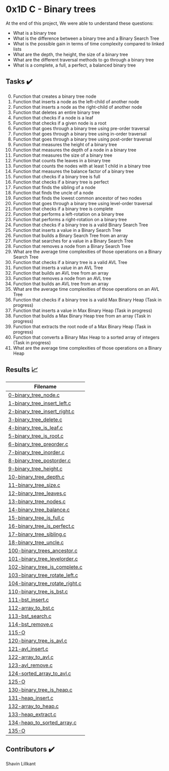 # 0x1D C - Binary trees

At the end of this project, We were able to understand these questions:
  
* What is a binary tree
* What is the difference between a binary tree and a Binary Search Tree
* What is the possible gain in terms of time complexity compared to linked lists
* What are the depth, the height, the size of a binary tree
* What are the different traversal methods to go through a binary tree
* What is a complete, a full, a perfect, a balanced binary tree

## Tasks :heavy_check_mark:

0. Function that creates a binary tree node
1. Function that inserts a node as the left-child of another node
2. Function that inserts a node as the right-child of another node
3. Function that deletes an entire binary tree
4. Function that checks if a node is a leaf
5. Function that checks if a given node is a root
6. Function that goes through a binary tree using pre-order traversal
7. Function that goes through a binary tree using in-order traversal
8. Function that goes through a binary tree using post-order traversal
9. Function that measures the height of a binary tree
10. Function that measures the depth of a node in a binary tree
11. Function that measures the size of a binary tree
12. Function that counts the leaves in a binary tree
13. Function that counts the nodes with at least 1 child in a binary tree
14. Function that measures the balance factor of a binary tree
15. Function that checks if a binary tree is full
16. Function that checks if a binary tree is perfect
17. Function that finds the sibling of a node
18. Function that finds the uncle of a node
19. Function that finds the lowest common ancestor of two nodes
20. Function that goes through a binary tree using level-order traversal
21. Function that checks if a binary tree is complete
22. Function that performs a left-rotation on a binary tree
23. Function that performs a right-rotation on a binary tree
24. Function that checks if a binary tree is a valid Binary Search Tree
25. Function that inserts a value in a Binary Search Tree
26. Function that builds a Binary Search Tree from an array
27. Function that searches for a value in a Binary Search Tree
28. Function that removes a node from a Binary Search Tree
29. What are the average time complexities of those operations on a Binary Search Tree
30. Function that checks if a binary tree is a valid AVL Tree
31. Function that inserts a value in an AVL Tree
32. Function that builds an AVL tree from an array
33. Function that removes a node from an AVL tree
34. Function that builds an AVL tree from an array
35. What are the average time complexities of those operations on an AVL Tree
36. Function that checks if a binary tree is a valid Max Binary Heap (Task in progress)
37. Function that inserts a value in Max Binary Heap (Task in progress)
38. Function that builds a Max Binary Heap tree from an array (Task in progress)
39. Function that extracts the root node of a Max Binary Heap (Task in progress)
40. Function that converts a Binary Max Heap to a sorted array of integers (Task in progress)
41. What are the average time complexities of those operations on a Binary Heap


## Results :chart_with_upwards_trend:

| Filename |
| ------ |
| [0-binary_tree_node.c](https://github.com/Shavz/binary_trees/blob/master/0-binary_tree_node.c)|
| [1-binary_tree_insert_left.c](https://github.com/Shavz/binary_trees/blob/master/1-binary_tree_insert_left.c)|
| [2-binary_tree_insert_right.c](https://github.com/Shavz/binary_trees/blob/master/2-binary_tree_insert_right.c)|
| [3-binary_tree_delete.c](https://github.com/Shavz/binary_trees/blob/master/3-binary_tree_delete.c)|
| [4-binary_tree_is_leaf.c](https://github.com/Shavz/binary_trees/blob/master/4-binary_tree_is_leaf.c)|
| [5-binary_tree_is_root.c](https://github.com/Shavz/binary_trees/blob/master/5-binary_tree_is_root.c)|
| [6-binary_tree_preorder.c](https://github.com/Shavz/binary_trees/blob/master/6-binary_tree_preorder.c)|
| [7-binary_tree_inorder.c](https://github.com/Shavz/binary_trees/blob/master/7-binary_tree_inorder.c)|
| [8-binary_tree_postorder.c](https://github.com/Shavz/binary_trees/blob/master/8-binary_tree_postorder.c)|
| [9-binary_tree_height.c](https://github.com/Shavz/binary_trees/blob/master/9-binary_tree_height.c)|
| [10-binary_tree_depth.c](https://github.com/Shavz/binary_trees/blob/master/10-binary_tree_depth.c)|
| [11-binary_tree_size.c](https://github.com/Shavz/binary_trees/blob/master/11-binary_tree_size.c)|
| [12-binary_tree_leaves.c](https://github.com/Shavz/binary_trees/blob/master/12-binary_tree_leaves.c)|
| [13-binary_tree_nodes.c](https://github.com/Shavz/binary_trees/blob/master/13-binary_tree_nodes.c)|
| [14-binary_tree_balance.c](https://github.com/Shavz/binary_trees/blob/master/14-binary_tree_balance.c)|
| [15-binary_tree_is_full.c](https://github.com/Shavz/binary_trees/blob/master/15-binary_tree_is_full.c)|
| [16-binary_tree_is_perfect.c](https://github.com/Shavz/binary_trees/blob/master/16-binary_tree_is_perfect.c)|
| [17-binary_tree_sibling.c](https://github.com/Shavz/binary_trees/blob/master/17-binary_tree_sibling.c)|
| [18-binary_tree_uncle.c](https://github.com/Shavz/binary_trees/blob/master/18-binary_tree_uncle.c)|
| [100-binary_trees_ancestor.c](https://github.com/Shavz/binary_trees/blob/master/100-binary_trees_ancestor.c)|
| [101-binary_tree_levelorder.c](https://github.com/Shavz/binary_trees/blob/master/101-binary_tree_levelorder.c)|
| [102-binary_tree_is_complete.c](https://github.com/Shavz/binary_trees/blob/master/102-binary_tree_is_complete.c)|
| [103-binary_tree_rotate_left.c](https://github.com/Shavz/binary_trees/blob/master/103-binary_tree_rotate_left.c)|
| [104-binary_tree_rotate_right.c](https://github.com/Shavz/binary_trees/blob/master/104-binary_tree_rotate_right.c)|
| [110-binary_tree_is_bst.c](https://github.com/Shavz/binary_trees/blob/master/110-binary_tree_is_bst.c)|
| [111-bst_insert.c](https://github.com/Shavz/binary_trees/blob/master/111-bst_insert.c)|
| [112-array_to_bst.c](https://github.com/Shavz/binary_trees/blob/master/112-array_to_bst.c)|
| [113-bst_search.c](https://github.com/Shavz/binary_trees/blob/master/113-bst_search.c)|
| [114-bst_remove.c](https://github.com/Shavz/binary_trees/blob/master/114-bst_remove.c)|
| [115-O](https://github.com/Shavz/binary_trees/blob/master/115-O)|
| [120-binary_tree_is_avl.c](https://github.com/Shavz/binary_trees/blob/master/120-binary_tree_is_avl.c)|
| [121-avl_insert.c](https://github.com/Shavz/binary_trees/blob/master/121-avl_insert.c)|
| [122-array_to_avl.c](https://github.com/Shavz/binary_trees/blob/master/122-array_to_avl.c)|
| [123-avl_remove.c](https://github.com/Shavz/binary_trees/blob/master/123-avl_remove.c)|
| [124-sorted_array_to_avl.c](https://github.com/Shavz/binary_trees/blob/master/124-sorted_array_to_avl.c)|
| [125-O](https://github.com/Shavz/binary_trees/blob/master/125-O)|
| [130-binary_tree_is_heap.c](https://github.com/Shavz/binary_trees/blob/master/130-binary_tree_is_heap.c)|
| [131-heap_insert.c](https://github.com/Shavz/binary_trees/blob/master/131-heap_insert.c)|
| [132-array_to_heap.c](https://github.com/Shavz/binary_trees/blob/master/132-array_to_heap.c)|
| [133-heap_extract.c](https://github.com/Shavz/binary_trees/blob/master/133-heap_extract.c)|
| [134-heap_to_sorted_array.c](https://github.com/Shavz/binary_trees/blob/master/134-heap_to_sorted_array.c)|
| [135-O](https://github.com/Shavz/binary_trees/blob/master/135-O)|

## Contributors :heavy_check_mark:
Shavin Lillkant <Shavz>
